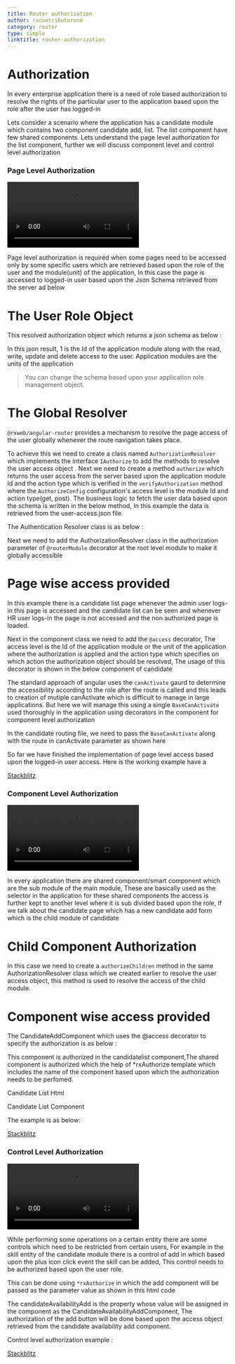 ```yaml
---
title: Router authorization
author: rxcontributorone
category: router
type: simple
linktitle: router-authorization
---
```


# Authorization
In every enterprise application there is a need of role based authorization to resolve the rights of the particular user to the application based upon the role after the user has logged-in 

Lets consider a scenario where the application has a candidate module which contains two component candidate add, list. The list component have few shared components. Lets understand the page level authorization for the list component, further we will discuss component level and control level authorization

### Page Level Authorization

<video controls>
<source src="assets/rxwebcore/Images/rxweb-authorization-1.mp4.mp4" type="video/mp4">
</video>

Page level authorization is required when some pages need to be accessed only by some specific users which are retrieved based upon the role of the user and the module(unit) of the application, In this case the page is accessed to logged-in user based upon the Json Schema retrieved from the server ad below 

# The User Role Object
This resolved authorization object which returns a json schema as below :

<div component="app-code" key="authorization-router-json"></div> 

In this json result, 1 is the Id of the application module along with the read, write, update and delete access to the user. Application modules are the units of the application 

> You can change the schema based upon your application role management object. 

# The Global Resolver
`@rxweb/angular-router` provides a mechanism to resolve the page access of the user globally whenever the route navigation takes place.  

To achieve this we need to create a class named `AuthorizationResolver` which implements the interface `IAuthorize` to add the methods to resolve the user access object . 
Next we need to create a method `authorize` which returns the user access from the server based upon the application module Id and the action type which is verified in the `verifyAuthorization` method where the `AuthorizeConfig` configuration's  access level is the module Id and action type(get, post). 
The business logic to fetch the user data based upon the schema is written in the below method, In this example the data is retrieved from the user-access.json file.

The Authentication Resolver class is as below : 

<div component="app-code" key="authorization-router-component"></div> 

Next we need to add the AuthorizationResolver class in the authorization parameter of `@routerModule` decorator at the root level module to make it globally accessible 

<div component="app-code" key="authorization-router-model"></div> 

# Page wise access provided
In this example there is a candidate list page whenever the admin user logs-in this page is accessed and the candidate list can be seen and whenever HR user logs-in the page is not accessed and the non authorized page is loaded.  

Next in the component class we need to add the `@access` decorator, The access level is the Id of the application module or the unit of the application where the authorization is applied and the action type which specifies on which action the authorization object should be resolved, The usage of this decorator is shown in the below component of candidate

<div component="app-code" key="authorization-candidate-component"></div> 

The standard approach of angular uses the `canActivate` gaurd to determine the accessibility according to the role after the route is called and this leads to creation of mutiple canActivate which is difficult to manage in large applications. But here we will manage this using a single `BaseCanActivate` used thoroughly in the application using decorators in the component for component level authorization

In the candidate routing file, we need to pass the `BaseCanActivate` along with the route in canActivate parameter as shown here

<div component="app-code" key="authorization-candidate-routing"></div> 

So far we have finished the implementation of page level access based upon the logged-in user access. Here is the working example have a
<div class="stackbltiz-link"> 
<a target="_blank" class="redirect-link" href="https://stackblitz.com/edit/router-authorization-e8dq1f?file=src/app/security/authorization-resolver.ts">Stackblitz</a>
</div>

### Component Level Authorization
<video controls>
<source src="assets/rxwebcore/Images/rxweb-authorization-2.mp4.mp4" type="video/mp4">
</video>

In every application there are shared component/smart component which are the sub module of the main module, These are basically used as the selector in the application for these shared components the access is further kept to another level where it is sub divided based upon the role, If we talk about the candidate page which has a new candidate add form which is the child module of candidate

# Child Component Authorization
In this case we need to create a `authorizeChildren` method in the same AuthorizationResolver class which we created earlier to resolve the user access object, this method is used to resolve the access of the child module.

<div component="app-code" key="authorization-router-sharedcomponent"></div> 

# Component wise access provided
The CandidateAddComponent which uses the @access decorator to specify the authorization is as below :

<div component="app-code" key="authorization-router-candidateaddcomponent"></div> 

This component is authorized in the candidatelist component,The shared component is authorized which the help of *rxAuthorize template which includes the name of the component based upon which the authorization needs to be perfomed. 

Candidate List Html 
<div component="app-code" key="authorization-router-candidatelisthtml"></div>

Candidate List Component
<div component="app-code" key="authorization-router-candidatelistcomponent"></div>

The example is as below:
<div class="stackbltiz-link"> 
<a target="_blank" class="redirect-link" href="https://stackblitz.com/edit/router-authorization-child-level-authorization?file=src/app/dashboard.component.html">Stackblitz</a>
</div>

### Control Level Authorization

<video controls>
<source src="assets/rxwebcore/Images/router-control-level-new.mp4" type="video/mp4">
</video>

While performing some operations on a certain entity there are some controls which need to be restricted from certain users, For example in the skill entity of the candidate module there is a control of add in which based upon the plus icon click event the skill can be added, This control needs to be authorized based upon the user role.

This can be done using `*rxAuthorize` in which the add component will be passed as the parameter value as shown in this html code

<div component="app-code" key="authorization-candidate-html"></div> 

The candidateAvailabilityAdd is the property whose value will be assigned in the component as the CandidateAvailabilityAddComponent, The authorization of the add button will be done based upon the access object retrieved from the candidate availability add component.

<div component="app-code" key="authorization-candidate-controlcomponent"></div> 

Control level authorization example :
<div class="stackbltiz-link"> 
<a target="_blank" class="redirect-link" href="https://stackblitz.com/edit/router-authorization-control-level?file=src/app/candidate-list/candidate-list.component.ts">Stackblitz</a>
</div>